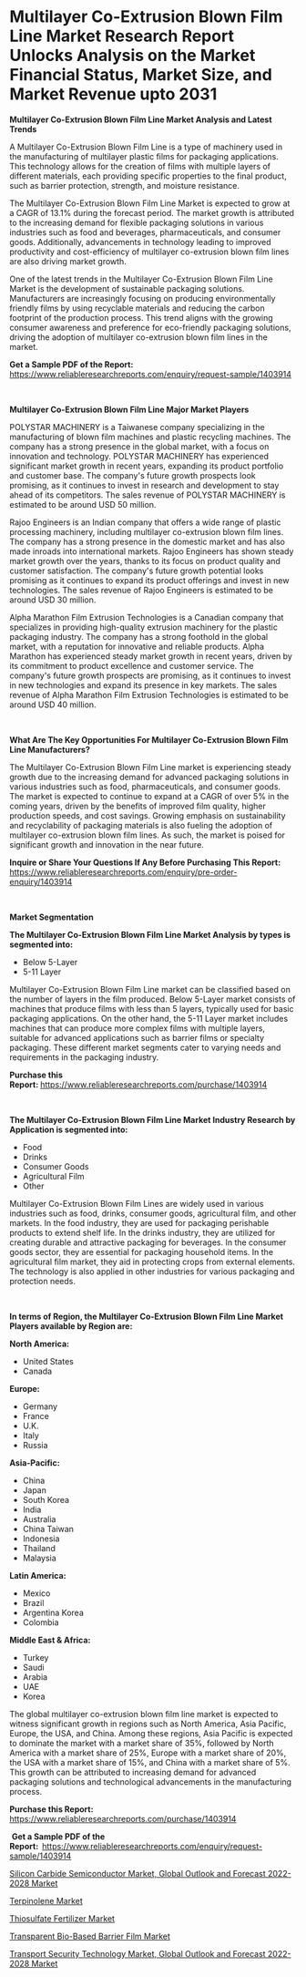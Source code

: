 <p><h1>Multilayer Co-Extrusion Blown Film Line Market Research Report Unlocks Analysis on the Market Financial Status, Market Size, and Market Revenue upto 2031</h1></p><p><strong>Multilayer Co-Extrusion Blown Film Line Market Analysis and Latest Trends</strong></p>
<p><p>A Multilayer Co-Extrusion Blown Film Line is a type of machinery used in the manufacturing of multilayer plastic films for packaging applications. This technology allows for the creation of films with multiple layers of different materials, each providing specific properties to the final product, such as barrier protection, strength, and moisture resistance.</p><p>The Multilayer Co-Extrusion Blown Film Line Market is expected to grow at a CAGR of 13.1% during the forecast period. The market growth is attributed to the increasing demand for flexible packaging solutions in various industries such as food and beverages, pharmaceuticals, and consumer goods. Additionally, advancements in technology leading to improved productivity and cost-efficiency of multilayer co-extrusion blown film lines are also driving market growth.</p><p>One of the latest trends in the Multilayer Co-Extrusion Blown Film Line Market is the development of sustainable packaging solutions. Manufacturers are increasingly focusing on producing environmentally friendly films by using recyclable materials and reducing the carbon footprint of the production process. This trend aligns with the growing consumer awareness and preference for eco-friendly packaging solutions, driving the adoption of multilayer co-extrusion blown film lines in the market.</p></p>
<p><strong>Get a Sample PDF of the Report:&nbsp;</strong> <a href="https://www.reliableresearchreports.com/enquiry/request-sample/1403914">https://www.reliableresearchreports.com/enquiry/request-sample/1403914</a></p>
<p>&nbsp;</p>
<p><strong>Multilayer Co-Extrusion Blown Film Line Major Market Players</strong></p>
<p><p>POLYSTAR MACHINERY is a Taiwanese company specializing in the manufacturing of blown film machines and plastic recycling machines. The company has a strong presence in the global market, with a focus on innovation and technology. POLYSTAR MACHINERY has experienced significant market growth in recent years, expanding its product portfolio and customer base. The company's future growth prospects look promising, as it continues to invest in research and development to stay ahead of its competitors. The sales revenue of POLYSTAR MACHINERY is estimated to be around USD 50 million.</p><p>Rajoo Engineers is an Indian company that offers a wide range of plastic processing machinery, including multilayer co-extrusion blown film lines. The company has a strong presence in the domestic market and has also made inroads into international markets. Rajoo Engineers has shown steady market growth over the years, thanks to its focus on product quality and customer satisfaction. The company's future growth potential looks promising as it continues to expand its product offerings and invest in new technologies. The sales revenue of Rajoo Engineers is estimated to be around USD 30 million.</p><p>Alpha Marathon Film Extrusion Technologies is a Canadian company that specializes in providing high-quality extrusion machinery for the plastic packaging industry. The company has a strong foothold in the global market, with a reputation for innovative and reliable products. Alpha Marathon has experienced steady market growth in recent years, driven by its commitment to product excellence and customer service. The company's future growth prospects are promising, as it continues to invest in new technologies and expand its presence in key markets. The sales revenue of Alpha Marathon Film Extrusion Technologies is estimated to be around USD 40 million.</p></p>
<p>&nbsp;</p>
<p><strong>What Are The Key Opportunities For Multilayer Co-Extrusion Blown Film Line Manufacturers?</strong></p>
<p><p>The Multilayer Co-Extrusion Blown Film Line market is experiencing steady growth due to the increasing demand for advanced packaging solutions in various industries such as food, pharmaceuticals, and consumer goods. The market is expected to continue to expand at a CAGR of over 5% in the coming years, driven by the benefits of improved film quality, higher production speeds, and cost savings. Growing emphasis on sustainability and recyclability of packaging materials is also fueling the adoption of multilayer co-extrusion blown film lines. As such, the market is poised for significant growth and innovation in the near future.</p></p>
<p><strong>Inquire or Share Your Questions If Any Before Purchasing This Report:</strong> <a href="https://www.reliableresearchreports.com/enquiry/pre-order-enquiry/1403914">https://www.reliableresearchreports.com/enquiry/pre-order-enquiry/1403914</a></p>
<p>&nbsp;</p>
<p><strong>Market Segmentation</strong></p>
<p><strong>The Multilayer Co-Extrusion Blown Film Line Market Analysis by types is segmented into:</strong></p>
<p><ul><li>Below 5-Layer</li><li>5-11 Layer</li></ul></p>
<p><p>Multilayer Co-Extrusion Blown Film Line market can be classified based on the number of layers in the film produced. Below 5-Layer market consists of machines that produce films with less than 5 layers, typically used for basic packaging applications. On the other hand, the 5-11 Layer market includes machines that can produce more complex films with multiple layers, suitable for advanced applications such as barrier films or specialty packaging. These different market segments cater to varying needs and requirements in the packaging industry.</p></p>
<p><strong>Purchase this Report:&nbsp;</strong><a href="https://www.reliableresearchreports.com/purchase/1403914">https://www.reliableresearchreports.com/purchase/1403914</a></p>
<p>&nbsp;</p>
<p><strong>The Multilayer Co-Extrusion Blown Film Line Market Industry Research by Application is segmented into:</strong></p>
<p><ul><li>Food</li><li>Drinks</li><li>Consumer Goods</li><li>Agricultural Film</li><li>Other</li></ul></p>
<p><p>Multilayer Co-Extrusion Blown Film Lines are widely used in various industries such as food, drinks, consumer goods, agricultural film, and other markets. In the food industry, they are used for packaging perishable products to extend shelf life. In the drinks industry, they are utilized for creating durable and attractive packaging for beverages. In the consumer goods sector, they are essential for packaging household items. In the agricultural film market, they aid in protecting crops from external elements. The technology is also applied in other industries for various packaging and protection needs.</p></p>
<p>&nbsp;</p>
<p><strong>In terms of Region, the Multilayer Co-Extrusion Blown Film Line Market Players available by Region are:</strong></p>
<p>
    <p> <strong> North America: </strong>
        <ul>
            <li>United States</li>
            <li>Canada</li>
        </ul>
        </p> 
    <p> <strong> Europe: </strong>
        <ul>
            <li>Germany</li>
            <li>France</li>
            <li>U.K.</li>
            <li>Italy</li>
            <li>Russia</li>
        </ul>
        </p> 
    <p> <strong> Asia-Pacific: </strong>
        <ul>
            <li>China</li>
            <li>Japan</li>
            <li>South Korea</li>
            <li>India</li>
            <li>Australia</li>
            <li>China Taiwan</li>
            <li>Indonesia</li>
            <li>Thailand</li>
            <li>Malaysia</li>
        </ul>
        </p> 
    <p> <strong> Latin America: </strong>
        <ul>
            <li>Mexico</li>
            <li>Brazil</li>
            <li>Argentina Korea</li>
            <li>Colombia</li>
        </ul>
        </p> 
    <p> <strong> Middle East & Africa: </strong>
        <ul>
            <li>Turkey</li>
            <li>Saudi</li>
            <li>Arabia</li>
            <li>UAE</li>
            <li>Korea</li>
        </ul>
    </p>
    </p>
<p><p>The global multilayer co-extrusion blown film line market is expected to witness significant growth in regions such as North America, Asia Pacific, Europe, the USA, and China. Among these regions, Asia Pacific is expected to dominate the market with a market share of 35%, followed by North America with a market share of 25%, Europe with a market share of 20%, the USA with a market share of 15%, and China with a market share of 5%. This growth can be attributed to increasing demand for advanced packaging solutions and technological advancements in the manufacturing process.</p></p>
<p><strong>Purchase this Report: </strong><a href="https://www.reliableresearchreports.com/purchase/1403914">https://www.reliableresearchreports.com/purchase/1403914</a></p>
<p>&nbsp;<strong>Get a Sample PDF of the Report:&nbsp;&nbsp;</strong><a href="https://www.reliableresearchreports.com/enquiry/request-sample/1403914">https://www.reliableresearchreports.com/enquiry/request-sample/1403914</a></p>
<p><strong></strong></p>
<p><p><a href="https://silk-columnist-571.notion.site/Silicon-Carbide-Semiconductor-Market-Global-Outlook-and-Forecast-2022-2028-Market-Size-Global-Indu-6dbfd8300d494c42994878b89c2c6394">Silicon Carbide Semiconductor Market, Global Outlook and Forecast 2022-2028 Market</a></p><p><a href="https://view.publitas.com/reportprime-1/terpinolene-market-research-report-reveals-the-latest-trends-and-opportunities-of-this-market-for-period-from-2024-2031/">Terpinolene Market</a></p><p><a href="https://view.publitas.com/reportprime-1/thiosulfate-fertilizer-market-with-the-goal-of-estimating-the-market-size-and-future-growth-potential-of-various-market-segments-based-on-component-applications-end-user-and-region/">Thiosulfate Fertilizer Market</a></p><p><a href="https://github.com/ruddyyedelwadw/Market-Research-Report-List-1/blob/main/transparent-bio-based-barrier-film-market.md">Transparent Bio-Based Barrier Film Market</a></p><p><a href="https://cute-banjo-8ca.notion.site/Transport-Security-Technology-Market-Global-Outlook-and-Forecast-2022-2028-Market-Furnish-Informati-993eadf9a02d4ba0a191df852060c0ae">Transport Security Technology Market, Global Outlook and Forecast 2022-2028 Market</a></p></p>